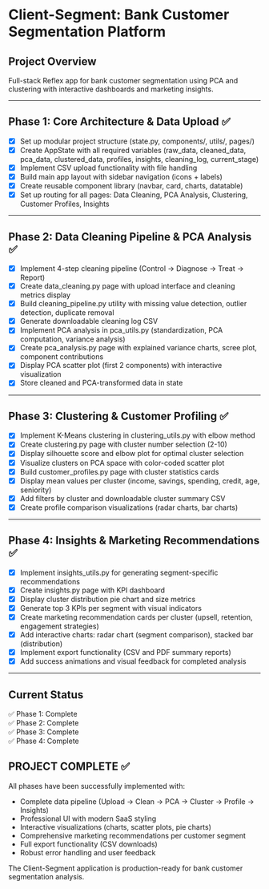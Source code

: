 # Client-Segment: Bank Customer Segmentation Platform

## Project Overview
Full-stack Reflex app for bank customer segmentation using PCA and clustering with interactive dashboards and marketing insights.

---

## Phase 1: Core Architecture & Data Upload ✅
- [x] Set up modular project structure (state.py, components/, utils/, pages/)
- [x] Create AppState with all required variables (raw_data, cleaned_data, pca_data, clustered_data, profiles, insights, cleaning_log, current_stage)
- [x] Implement CSV upload functionality with file handling
- [x] Build main app layout with sidebar navigation (icons + labels)
- [x] Create reusable component library (navbar, card, charts, datatable)
- [x] Set up routing for all pages: Data Cleaning, PCA Analysis, Clustering, Customer Profiles, Insights

---

## Phase 2: Data Cleaning Pipeline & PCA Analysis ✅
- [x] Implement 4-step cleaning pipeline (Control → Diagnose → Treat → Report)
- [x] Create data_cleaning.py page with upload interface and cleaning metrics display
- [x] Build cleaning_pipeline.py utility with missing value detection, outlier detection, duplicate removal
- [x] Generate downloadable cleaning log CSV
- [x] Implement PCA analysis in pca_utils.py (standardization, PCA computation, variance analysis)
- [x] Create pca_analysis.py page with explained variance charts, scree plot, component contributions
- [x] Display PCA scatter plot (first 2 components) with interactive visualization
- [x] Store cleaned and PCA-transformed data in state

---

## Phase 3: Clustering & Customer Profiling ✅
- [x] Implement K-Means clustering in clustering_utils.py with elbow method
- [x] Create clustering.py page with cluster number selection (2-10)
- [x] Display silhouette score and elbow plot for optimal cluster selection
- [x] Visualize clusters on PCA space with color-coded scatter plot
- [x] Build customer_profiles.py page with cluster statistics cards
- [x] Display mean values per cluster (income, savings, spending, credit, age, seniority)
- [x] Add filters by cluster and downloadable cluster summary CSV
- [x] Create profile comparison visualizations (radar charts, bar charts)

---

## Phase 4: Insights & Marketing Recommendations ✅
- [x] Implement insights_utils.py for generating segment-specific recommendations
- [x] Create insights.py page with KPI dashboard
- [x] Display cluster distribution pie chart and size metrics
- [x] Generate top 3 KPIs per segment with visual indicators
- [x] Create marketing recommendation cards per cluster (upsell, retention, engagement strategies)
- [x] Add interactive charts: radar chart (segment comparison), stacked bar (distribution)
- [x] Implement export functionality (CSV and PDF summary reports)
- [x] Add success animations and visual feedback for completed analysis

---

## Current Status
✅ Phase 1: Complete  
✅ Phase 2: Complete  
✅ Phase 3: Complete  
✅ Phase 4: Complete

## PROJECT COMPLETE ✅

All phases have been successfully implemented with:
- Complete data pipeline (Upload → Clean → PCA → Cluster → Profile → Insights)
- Professional UI with modern SaaS styling
- Interactive visualizations (charts, scatter plots, pie charts)
- Comprehensive marketing recommendations per customer segment
- Full export functionality (CSV downloads)
- Robust error handling and user feedback

The Client-Segment application is production-ready for bank customer segmentation analysis.
